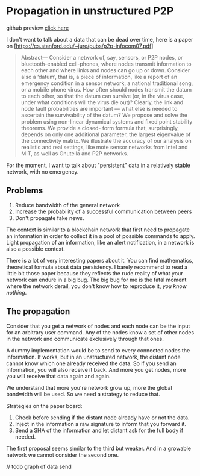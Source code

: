 # Propagation in unstructured P2P

github preview [click here](http://htmlpreview.github.io/?https://github.com/adrien-zinger/presentations/blob/main/operation_propagation/github_preview.html)

I don't want to talk about a data that can be dead over time, here is a paper on [https://cs.stanford.edu/~jure/pubs/p2p-infocom07.pdf]

> Abstract— Consider a network of, say, sensors, or P2P nodes,
> or bluetooth-enabled cell-phones, where nodes transmit
> information to each other and where links and nodes can go up or
> down. Consider also a ‘datum’, that is, a piece of information,
> like a report of an emergency condition in a sensor network,
> a national traditional song, or a mobile phone virus. How often
> should nodes transmit the datum to each other, so that the datum
> can survive (or, in the virus case, under what conditions will the
> virus die out)? Clearly, the link and node fault probabilities are
> important — what else is needed to ascertain the survivability
> of the datum?
> We propose and solve the problem using non-linear dynamical
> systems and fixed point stability theorems. We provide a closed-
> form formula that, surprisingly, depends on only one additional
> parameter, the largest eigenvalue of the connectivity matrix.
> We illustrate the accuracy of our analysis on realistic and real
> settings, like mote sensor networks from Intel and MIT, as well
> as Gnutella and P2P networks.


For the moment, I want to talk about "persistent" data in
a relatively stable network, with no emergency.

## Problems

1. Reduce bandwidth of the general network
2. Increase the probability of a successful communication between peers
3. Don't propagate fake news.

The context is similar to a blockchain network that first need to propagate an
information in order to collect it in a pool of possible commands to apply.
Light propagation of an information, like an alert notification, in a network
is also a possible context.

There is a lot of very interesting papers about it. You can find mathematics,
theoretical formula about data persistency. I barely recommend to read a little
bit those paper because they reflects the rude reality of what your network can
endure in a big bug. The big bug for me is the fatal moment where the network
derail, you don't know how to reproduce it, _you know nothing_.

## The propagation

Consider that you get a network of nodes and each node can be the input for an
arbitrary user command. Any of the nodes know a set of other nodes in the 
network and communicate exclusively through that ones.

A dummy implementation would be to send to every connected nodes the
information. It works, but in an unstructured network, the distant
node cannot know which one already received the data. So if you send an
information, you will also receive it back. And more you get nodes, more you
will receive that data again and again.

We understand that more you're network grow up, more the global bandwidth will
be used. So we need a strategy to reduce that.

Strategies on the paper board:
1. Check before sending if the distant node already have or not the data.
2. Inject in the information a raw signature to inform that you forward it.
3. Send a SHA of the information and let distant ask for the full body if needed.

The first proposal seems similar to the third but weaker. And in a growable network
we cannot consider the second one.

// todo graph of data send